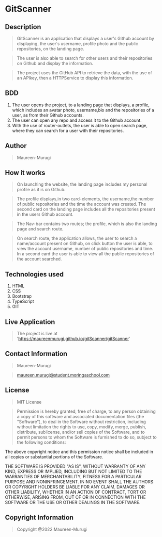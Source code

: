# GitScanner

## Description

> GitScanner is an application that displays a user's Github account by displaying, the user's username, profile photo and the public repositories, on the landing page.

> The user is also able to search for other users and their repositories on Github and display the information.

> The project uses the GitHub API to retrieve the data, with the use of an APIkey, then a HTTPService to display this information.

## BDD

1. The user opens the project, to a landing page that displays, a profile, which includes an avatar photo, username,bio and the repositories of a user, as from their Github accounts.
2. The user can open any repo and access it to the Github account.
3. With the use of router-outlets, the user is able to open search page, where they can search for a user with their repositories.

## Author

> Maureen-Murugi

## How it works

>On launching the website, the landing page includes my personal profile as it is on Github.

> The profile displays,in two card-elements, the username,the number of public repositories and the time the account was created. The second card on the landing page includes all the repositories present in the users Github account.

> The Nav-bar contains two routes; the profile, which is also the landing page and search route.

> On search route, the application allows, the user to search a name/account present on Github, on click button the user is able, to view the account username, number of public repositories and time. In a second card the user is able to view all the public repositories of the account searched.

## Technologies used

1. HTML
2. CSS
3. Bootstrap
4. TypeScript
5. GIT

## Live Application

> The project is live at 'https://maureenmurugi.github.io/gitScanner/gitScanner'


## Contact Information

>Maureen-Murugi

>maureen.murugi@student.moringaschool.com

## License

> MIT License

>Permission is hereby granted, free of charge, to any person obtaining a copy of this software and associated documentation files (the "Software"), to deal in the Software without restriction, including without limitation the rights to use, copy, modify, merge, publish, distribute, sublicense, and/or sell copies of the Software, and to permit persons to whom the Software is furnished to do so, subject to the following conditions:

The above copyright notice and this permission notice shall be included in all copies or substantial portions of the Software.

THE SOFTWARE IS PROVIDED "AS IS", WITHOUT WARRANTY OF ANY KIND, EXPRESS OR IMPLIED, INCLUDING BUT NOT LIMITED TO THE WARRANTIES OF MERCHANTABILITY, FITNESS FOR A PARTICULAR PURPOSE AND NONINFRINGEMENT. IN NO EVENT SHALL THE AUTHORS OR COPYRIGHT HOLDERS BE LIABLE FOR ANY CLAIM, DAMAGES OR OTHER LIABILITY, WHETHER IN AN ACTION OF CONTRACT, TORT OR OTHERWISE, ARISING FROM, OUT OF OR IN CONNECTION WITH THE SOFTWARE OR THE USE OR OTHER DEALINGS IN THE SOFTWARE.

## Copyright Information

> Copyright @2022 Maureen-Murugi
